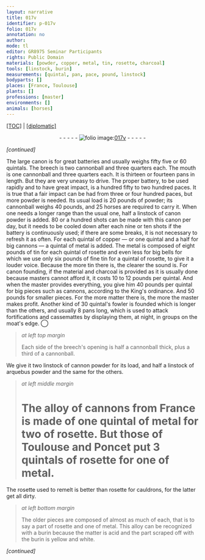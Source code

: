 ```yaml
---
layout: narrative
title: 017v
identifier: p-017v
folio: 017v
annotation: no
author:
mode: tl
editor: GR8975 Seminar Participants
rights: Public Domain
materials: [powder, copper, metal, tin, rosette, charcoal]
tools: [linstock, burin]
measurements: [quintal, pan, pace, pound, linstock]
bodyparts: []
places: [France, Toulouse]
plants: []
professions: [master]
environments: []
animals: [horses]
---
```


<p><a href="{{ site.baseurl }}/translation/">[TOC]</a> | <a href="{{ site.baseurl }}/texts/p-017v_tc/" target="_blank">[diplomatic]</a></p><div class="folio" align="center">- - - - - <a href="http://gallica.bnf.fr/ark:/12148/btv1b10500001g/f40.image" target="_blank"><img src="https://cu-mkp.github.io/2017-workshop-edition/assets/photo-icon.png" alt="folio image: " style="display:inline-block; margin-bottom:-3px;"/>017v</a> - - - - - </div>  
 
*[continued]*
  
The large canon is for great batteries and usually weighs fifty five or 60 <span class="ms">quintal</span>s. The breech is two cannonball and three quarters each. The mouth is one cannonball and three quarters each. It is thirteen or fourteen <span class="ms">pan</span>s in length. But they are very uneasy to drive. The proper battery, to be used rapidly and to have great impact, is a hundred fifty to two hundred <span class="ms">pace</span>s. It is true that a fair impact can be had from three or four hundred <span class="ms">pace</span>s, but more <span class="m">powder</span> is needed. Its usual load is 20 <span class="ms">pound</span>s of <span class="m">powder</span>; its cannonball weighs 40 <span class="ms">pound</span>s, and 25 <span class="al">horses</span> are required to carry it. When one needs a longer range than the usual one, half a <span class="ms"><span class="tl">linstock</span></span> of canon <span class="m">powder</span> is added. 80 or a hundred shots can be made with this canon per day, but it needs to be cooled down after each nine or ten shots if the battery is continuously used; if there are some breaks, it is not necessary to refresh it as often. For each <span class="ms">quintal</span> of <span class="m">copper</span> — or one <span class="ms">quintal</span> and a half for big cannons — a <span class="ms">quintal</span> of <span class="m">metal</span> is added. The <span class="m">metal</span> is composed of eight <span class="ms">pound</span>s of <span class="m">tin</span> for each <span class="ms">quintal</span> of <span class="m">rosette</span> and even less for big bells for which we use only six <span class="ms">pound</span>s of fine <span class="m">tin</span> for a <span class="ms">quintal</span> of <span class="m">rosette</span>, to give it a louder voice. Because the more <span class="m">tin</span> there is, the clearer the sound is. For canon founding, if the material and <span class="m">charcoal</span> is provided as it is usually done because <span class="pro">master</span>s cannot afford it, it costs 10 to 12 <span class="cn">pound</span>s per <span class="ms">quintal</span>. And when the <span class="pro">master</span> provides everything, you give him 40 <span class="cn">pound</span>s per <span class="ms">quintal</span> for big pieces such as cannons, according to the King's ordinance. And 50 <span class="cn">pound</span>s for smaller pieces. For the more matter there is, the more the <span class="pro">master</span> makes profit. Another kind of 30 <span class="ms">quintal</span>'s fowler is founded which is longer than the others, and usually 8 <span class="ms">pan</span>s long, which is used to attack fortifications and cassemattes by displaying them, at night, in groups on the moat's edge.
 ◯ 
> *at left top margin*
> 
> 
>   Each side of the breech's opening is half a cannonball thick, plus a third of a cannonball.
 
We give it two <span class="ms"><span class="tl">linstock</span></span> of cannon <span class="m">powder</span> for its load, and half a <span class="ms"><span class="tl">linstock</span></span> of arquebus <span class="m">powder</span> and the same for the others.
 
> *at left middle margin*
> 
> 
>   # The alloy of cannons from <span class="pl">France</span> is made of one <span class="ms">quintal</span> of metal for two of <span class="m">rosette</span>. But those of <span class="pl">Toulouse</span> and <span class="pn">Ponce</span>t put 3 <span class="ms">quintal</span>s of <span class="m">rosette</span> for one of metal.
 
 The <span class="m">rosette</span> used to remelt is better than <span class="m">rosette</span> for cauldrons, for the latter get all dirty.
 
> *at left bottom margin*
> 
> 
>   The older pieces are composed of almost as much of each, that is to say a part of <span class="m">rosette</span> and one of metal. This alloy can be recognized with a <span class="tl">burin</span> because the matter is acid and the part scraped off with the <span class="tl">burin</span> is yellow and white.
 
*[continued]*
 
